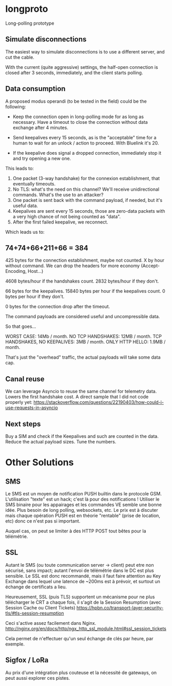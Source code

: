 # longproto

Long-polling prototype

## Simulate disconnections
The easiest way to simulate disconnections is to use a different server, and
cut the cable.

With the current (quite aggressive) settings, the half-open connection is closed
after 3 seconds, immediately, and the client starts polling.

## Data consumption
A proposed modus operandi (to be tested in the field) could be the following:

- Keep the connection open in long-polling mode for as long as necessary.
  Have a timeout to close the connection without data exchange after 4 minutes.

- Send keepalives every 15 seconds, as is the "acceptable" time for a human
  to wait for an unlock / action to proceed. With Bluelink it's 20.

- If the keepalive does signal a dropped connection, immediately stop it and
  try opening a new one.

This leads to:

1. One packet (3-way handshake) for the connexion establishment, that eventually timeouts.
2. No TLS: what's the need on this channel? We'll receive unidirectional commands.
   What's the use to an attacker?
3. One packet is sent back with the command payload, if needed, but it's useful data.
4. Keepalives are sent every 15 seconds, those are zero-data packets with a very high
   chance of not being counted as "data".
5. After the first failed keepalive, we reconnect.

Which leads us to:

74+74+66+211+66 = 384
---------------------
425 bytes for the connection establishment, maybe not counted. X by hour without command.
We can drop the headers for more economy (Accept-Encoding, Host...)

4608 bytes/hour if the handshakes count.
2832 bytes/hour if they don't.

66 bytes for the keepalives.
15840 bytes per hour if the keepalives count.
0 bytes per hour if they don't.

0 bytes for the connection drop after the timeout.

The command payloads are considered useful and uncompressible data.

So that goes...

WORST CASE: 14Mb / month.
NO TCP HANDSHAKES: 12MB / month.
TCP HANDSHAKES, NO KEEPALIVES: 3MB / month.
ONLY HTTP HELLO: 1.9MB / month.

That's just the "overhead" traffic, the actual payloads will take some data cap.


## Canal reuse
We can leverage Asyncio to reuse the same channel for telemetry data. Lowers the
first handshake cost.
A direct sample that I did not code properly yet:
https://stackoverflow.com/questions/22190403/how-could-i-use-requests-in-asyncio


## Next steps
Buy a SIM and check if the Keepalives and such are counted in the data.
Reduce the actual payload sizes.
Tune the numbers.



# Other Solutions

## SMS
Le SMS est un moyen de notification PUSH builtin dans le protocole GSM.
L'utilisation "texte" est un hack; c'est là pour des notifications !
Utiliser le SMS binaire pour les appairages et les commandes VE semble une bonne idée.
Plus besoin de long polling, websockets, etc.
Le prix est à discuter mais chaque opération PUSH est en théorie "rentable" (prise de location,
etc) donc ce n'est pas si important.

Auquel cas, on peut se limiter à des HTTP POST tout bêtes pour la télémétrie.

## SSL
Autant le SMS (ou toute communication server -> client) peut etre non sécurisé, sans impact;
autant l'envoi de télémétrie dans le DC est plus sensible. Le SSL est donc recommandé,
mais il faut faire attention au Key Exchange dans lequel une latence de ~200ms est à
prévoir, et surtout un échange de certificats a lieu.

Heureusement, SSL (puis TLS) supportent un mécanisme pour ne plus télécharger le CRT a chaque
fois, il s'agit de la Session Resumption (avec Session Cache ou Client Tickets)
https://hpbn.co/transport-layer-security-tls/#tls-session-resumption

Ceci s'active assez facilement dans Nginx.
http://nginx.org/en/docs/http/ngx_http_ssl_module.html#ssl_session_tickets

Cela permet de n'effectuer qu'un seul échange de clés par heure, par exemple.


## Sigfox / LoRa
Au prix d'une intégration plus couteuse et la nécessité de gateways, on peut aussi explorer
ces pistes.
